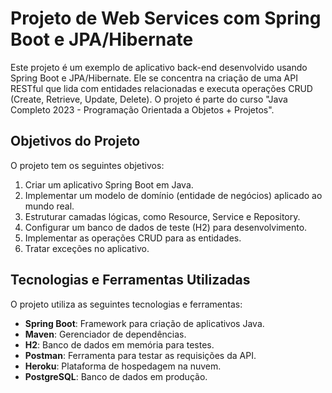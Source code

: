 # Projeto de Web Services com Spring Boot e JPA/Hibernate

Este projeto é um exemplo de aplicativo back-end desenvolvido usando Spring Boot e JPA/Hibernate. Ele se concentra na criação de uma API RESTful que lida com entidades relacionadas e executa operações CRUD (Create, Retrieve, Update, Delete). O projeto é parte do curso "Java Completo 2023 - Programação Orientada a Objetos + Projetos".

## Objetivos do Projeto

O projeto tem os seguintes objetivos:

1. Criar um aplicativo Spring Boot em Java.
2. Implementar um modelo de domínio (entidade de negócios) aplicado ao mundo real.
3. Estruturar camadas lógicas, como Resource, Service e Repository.
4. Configurar um banco de dados de teste (H2) para desenvolvimento.
5. Implementar as operações CRUD para as entidades.
6. Tratar exceções no aplicativo.

## Tecnologias e Ferramentas Utilizadas

O projeto utiliza as seguintes tecnologias e ferramentas:

- **Spring Boot**: Framework para criação de aplicativos Java.
- **Maven**: Gerenciador de dependências.
- **H2**: Banco de dados em memória para testes.
- **Postman**: Ferramenta para testar as requisições da API.
- **Heroku**: Plataforma de hospedagem na nuvem.
- **PostgreSQL**: Banco de dados em produção.